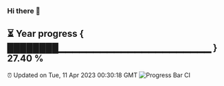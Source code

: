 ### Hi there 👋
⏳ Year progress { ████████▁▁▁▁▁▁▁▁▁▁▁▁▁▁▁▁▁▁▁▁▁▁ } 27.40 %
---
⏰ Updated on Tue, 11 Apr 2023 00:30:18 GMT
![Progress Bar CI](https://github.com/Moyi321/Moyi321/workflows/Progress%20Bar%20CI/badge.svg)
